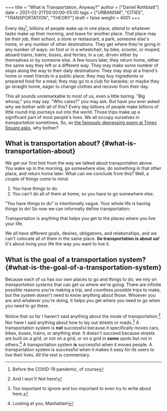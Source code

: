 +++
title = "What is Transportation, Anyway?"
author = ["Daniel Rothblatt"]
date = 2021-02-21T00:00:00-05:00
tags = ["URBANISM", "CITIES", "TRANSPORTATION", "THEORY"]
draft = false
weight = 4001
+++

Every day[^fn:1], billions of people wake up in one place, attend
to whatever tasks make up their morning, and leave for another
place. That place may be their job, their school, a store or
restaurant, a park, someone else's home, or any number of
other destinations. They get where they're going in any number of
ways: on foot or in a wheelchair; by bike, scooter, or moped;
aboard trains, trams, buses, and ferries; in a car, driven either
by themselves or by someone else. A few hours later, they return
home, either the same way they left or a different way. They may
make some number of stops along the way to their daily
destinations: They may stop at a friend's home or meet friends in
a public place; they may buy ingredients or prepared food for a
meal; they may go to a club for karaoke; or maybe they go
straight home, eager to change clothes and recover from their
day.

This all sounds unremarkable to most of us, even a little boring.
"Big whoop," you may say. "Who cares?" you may ask. But have you
ever asked why we bother with all of this? Every day billions of
people make billions of little round-trip journeys out into the
world. Those trips make up a significant part of most people's
lives. We all occupy ourselves in _transportation_ sometimes. So,
as [the famously depressing poem at Times Square asks](https://gothamist.com/arts-entertainment/thanks-mta-for-the-depressing-af-poem-thats-been-in-this-subway-tunnel-since-the-90s), why bother?


## What is transportation about? {#what-is-transportation-about}

We get our first hint from the way we talked about
transportation above. You wake up in the morning, go somewhere
else, do something in that other place, and return home later.
What can we conclude from this? Well, a couple of things come to
mind:

1.  You have things to do.
2.  You can't do all of them at home, so you have to go somewhere
    else.

"You have things to do" is intentionally vague. Your whole life
is having things to do! So now we can informally define
transportation:

<p class="verse">
Transportation is anything that helps you get to the places where you live your life.<br />
</p>

We all have different goals, desires, obligations, and
relationships, and we can't colocate all of them in the same
place. **So transportation is about us!** It's about living your
life the way you want to live it.


## What is the goal of a transportation system? {#what-is-the-goal-of-a-transportation-system}

Because each of us has our own places to go and things to do, we
rely on _transportation systems_ that can get us where we're
going. There are infinite possible reasons you're making a trip,
and countless possible trips to make, but the system doesn't
need to know anything about those. Whoever you are and whatever
you're doing, it helps you get where you need to go when you
need to go there.

Notice that so far I haven't said anything about the _mode_ of
transportation.[^fn:3] Nor have I said anything about how to lay
out streets or roads.[^fn:4] A transportation system is **not**
successful because it specifically moves cars, bikes, buses,
trains, or anything else. It doesn't succeed because streets are
built on a grid, or not on a grid, or on a grid in **some** spots
but not in others.[^fn:5] A transportation system **is** successful
when it moves people. A transportation system is successful when
it makes it easy for its users to live their lives. All the rest
is commentary.

[^fn:1]: Before[^fn:2] the COVID-19 pandemic, of course
[^fn:2]: And hopefully after!
[^fn:3]: And I won't! Not here!
[^fn:4]: Too important to ignore and too important to even try to write about here.
[^fn:5]: Looking at you, Manhattan!
